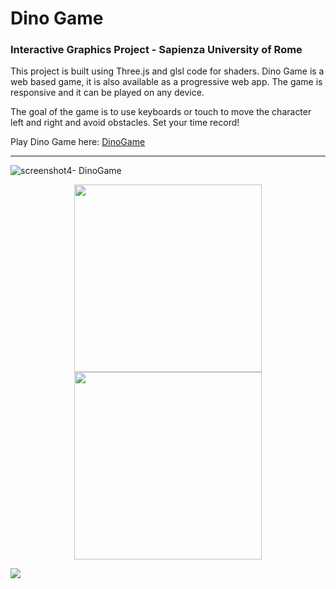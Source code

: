 # Dino Game
###  Interactive Graphics Project - Sapienza University of Rome

This project is built using Three.js and glsl code for shaders.
Dino Game is a web based game, it is also available as a progressive web app. 
The game is responsive and it can be played on any device.

The goal of the game is to use keyboards or touch to move the character left and right and avoid obstacles. Set your time record!

 Play Dino Game here:
 <a href="https://michelegranatiero.github.io/dinogame/">DinoGame</a>

 -----

![screenshot4- DinoGame](https://github.com/user-attachments/assets/52dc7ea3-cf64-4afd-bd5f-8e916b5d372d)

<p float="left" align="center">
  
  <img src="https://github.com/user-attachments/assets/fc19bf59-ff64-4f61-af5f-e8a5f5f0ed1a" width="300"/>
  <img src="https://github.com/user-attachments/assets/6c0de2f9-4ac9-4271-a822-4f48971dfbd5" width="300"/>
</p>

<img src="https://github.com/user-attachments/assets/04f63cc3-ddf4-4cc5-9698-643729cb8a01"/>

